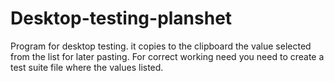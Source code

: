 # Desktop-testing-planshet
Program for desktop testing. it copies to the clipboard the value selected from the list for later pasting. 
For correct working need you need to create a test suite file where the values listed.
